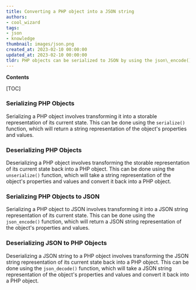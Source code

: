 ```yaml
---
title: Converting a PHP object into a JSON string
authors:
- cool_wizard
tags:
- json
- knowledge
thumbnail: images/json.png
created_at: 2023-02-10 00:00:00
updated_at: 2023-02-10 00:00:00
tldr: PHP objects can be serialized to JSON by using the json\_encode() function.
---
```


**Contents**

[TOC]

### Serializing PHP Objects

Serializing a PHP object involves transforming it into a storable representation of its current state. This can be done using the `serialize()` function, which will return a string representation of the object's properties and values.

### Deserializing PHP Objects

Deserializing a PHP object involves transforming the storable representation of its current state back into a PHP object. This can be done using the `unserialize()` function, which will take a string representation of the object's properties and values and convert it back into a PHP object.

### Serializing PHP Objects to JSON

Serializing a PHP object to JSON involves transforming it into a JSON string representation of its current state. This can be done using the `json_encode()` function, which will return a JSON string representation of the object's properties and values.

### Deserializing JSON to PHP Objects

Deserializing a JSON string to a PHP object involves transforming the JSON string representation of its current state back into a PHP object. This can be done using the `json_decode()` function, which will take a JSON string representation of the object's properties and values and convert it back into a PHP object.
